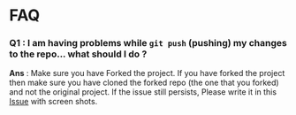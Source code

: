 # FAQ

### Q1 : I am having problems while `git push` (pushing) my changes to the repo... what should I do ?
**Ans** :  Make sure you have Forked the project. If you have forked the project then make sure you have cloned the forked repo (the one that you forked) and not the original project. 
If the issue still persists, Please write it in this [Issue](https://gitlab.iotiot.in/newbies/iot-internship-feb-20/module2/issues/) with screen shots.